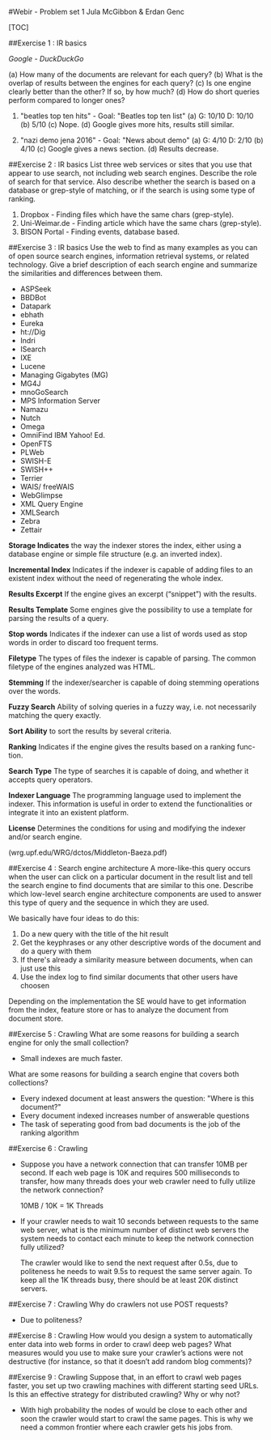#Webir - Problem set 1
Jula McGibbon & Erdan Genc

[TOC]

##Exercise 1 : IR basics

_Google - DuckDuckGo_

(a) How many of the documents are relevant for each query?
(b) What is the overlap of results between the engines for each query?
(c) Is one engine clearly better than the other? If so, by how much?
(d) How do short queries perform compared to longer ones?

1. "beatles top ten hits" - Goal: "Beatles top ten list"
    (a) G: 10/10 D: 10/10
    (b) 5/10
    (c) Nope.
    (d) Google gives more hits, results still similar.

2. "nazi demo jena 2016" - Goal: "News about demo"
    (a) G: 4/10 D: 2/10
    (b) 4/10
    (c) Google gives a news section.
    (d) Results decrease.

##Exercise 2 : IR basics
List three web services or sites that you use that appear to use search, not including web search engines.
Describe the role of search for that service. Also describe whether the search is based on a database or grep-style of matching, or if the search is using some type of ranking.

1. Dropbox - Finding files which have the same chars (grep-style).
2. Uni-Weimar.de - Finding article which have the same chars (grep-style).
3. BISON Portal - Finding events, database based.

##Exercise 3 : IR basics
Use the web to find as many examples as you can of open source search engines, information retrieval systems, or related technology. Give a brief description of each search engine and summarize the similarities and differences between them.

* ASPSeek
* BBDBot
* Datapark
* ebhath
* Eureka
* ht://Dig
* Indri
* ISearch
* IXE
* Lucene
* Managing Gigabytes (MG)
* MG4J
* mnoGoSearch
* MPS Information Server
* Namazu
* Nutch
* Omega
* OmniFind IBM Yahoo! Ed.
* OpenFTS
* PLWeb
* SWISH-E
* SWISH++
* Terrier
* WAIS/ freeWAIS
* WebGlimpse
* XML Query Engine
* XMLSearch
* Zebra
* Zettair


__Storage Indicates__ the way the indexer stores the index, either using a
database engine or simple file structure (e.g. an inverted index).

__Incremental Index__ Indicates if the indexer is capable of adding files to an
existent index without the need of regenerating the whole index.

__Results Excerpt__ If the engine gives an excerpt (“snippet”) with the results.

__Results Template__ Some engines give the possibility to use a template for
parsing the results of a query.

__Stop words__ Indicates if the indexer can use a list of words used as stop
words in order to discard too frequent terms.

__Filetype__ The types of files the indexer is capable of parsing. The common
filetype of the engines analyzed was HTML.

__Stemming__ If the indexer/searcher is capable of doing stemming operations
over the words.

__Fuzzy Search__ Ability of solving queries in a fuzzy way, i.e. not necessarily matching the query exactly.

__Sort Ability__ to sort the results by several criteria.

__Ranking__ Indicates if the engine gives the results based on a ranking func-
tion.

__Search Type__ The type of searches it is capable of doing, and whether it
accepts query operators.

__Indexer Language__ The programming language used to implement the
indexer. This information is useful in order to extend the functionalities or
integrate it into an existent platform.

__License__ Determines the conditions for using and modifying the indexer
and/or search engine.

(wrg.upf.edu/WRG/dctos/Middleton-Baeza.pdf)

##Exercise 4 : Search engine architecture
A more-like-this query occurs when the user can click on a particular document in the result list and tell the search engine to find documents that are similar to this one. Describe which low-level search engine architecture components are used to answer this type of query and the sequence in which they are used.

We basically have four ideas to do this:
1. Do a new query with the title of the hit result
2. Get the keyphrases or any other descriptive words of the document and do a query with them
3. If there's already a similarity measure between documents, when can just use this
4. Use the index log to find similar documents that other users have choosen

Depending on the implementation the SE would have to get information from the index, feature store or has to analyze the document from document store.

##Exercise 5 : Crawling
What are some reasons for building a search engine for only the small collection?
* Small indexes are much faster.

What are some reasons for building a search engine that covers both collections?
* Every indexed document at least answers the question: "Where is this document?"
* Every document indexed increases number of answerable questions
* The task of seperating good from bad documents is the job of the ranking algorithm

##Exercise 6 : Crawling
* Suppose you have a network connection that can transfer 10MB per second. If each web page is 10K and requires 500 milliseconds to transfer, how many threads does your web crawler need to fully utilize the network connection?

	10MB / 10K = 1K Threads

* If your crawler needs to wait 10 seconds between requests to the same web server, what is the minimum number of distinct web servers the system needs to contact each minute to keep the network connection fully utilized?
	
	The crawler would like to send the next request after 0.5s, due to politeness he needs to wait 9.5s to request the same server again.
	To keep all the 1K threads busy, there should be at least 20K distinct servers.

##Exercise 7 : Crawling
Why do crawlers not use POST requests?
* Due to politeness?

##Exercise 8 : Crawling
How would you design a system to automatically enter data into web forms in order to crawl deep web pages? What measures would you use to make sure your crawler’s actions were not destructive (for instance, so that it doesn’t add random blog comments)?


##Exercise 9 : Crawling
Suppose that, in an effort to crawl web pages faster, you set up two crawling machines with different starting seed URLs. Is this an effective strategy for distributed crawling? Why or why not?
* With high probability the nodes of would be close to each other and soon the crawler would start to crawl the same pages. This is why we need a common frontier where each crawler gets his jobs from.
